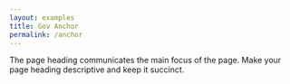```yaml
---
layout: examples
title: Gov Anchor
permalink: /anchor
---
```


<p class="usa-intro">The page heading communicates the main focus of the page. Make your page heading descriptive and keep it succinct.</p>
